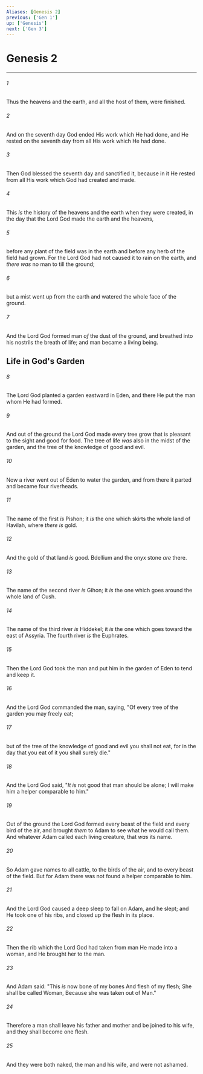 ```yaml
---
Aliases: [Genesis 2]
previous: ['Gen 1']
up: ['Genesis']
next: ['Gen 3']
---
```

# Genesis 2

***


###### 1 
Thus the heavens and the earth, and all the host of them, were finished. 

###### 2 
And on the seventh day God ended His work which He had done, and He rested on the seventh day from all His work which He had done. 

###### 3 
Then God blessed the seventh day and sanctified it, because in it He rested from all His work which God had created and made. 

###### 4 
This _is_ the history of the heavens and the earth when they were created, in the day that the Lord God made the earth and the heavens, 

###### 5 
before any plant of the field was in the earth and before any herb of the field had grown. For the Lord God had not caused it to rain on the earth, and _there was_ no man to till the ground; 

###### 6 
but a mist went up from the earth and watered the whole face of the ground. 

###### 7 
And the Lord God formed man _of_ the dust of the ground, and breathed into his nostrils the breath of life; and man became a living being.

## Life in God's Garden 

###### 8 
The Lord God planted a garden eastward in Eden, and there He put the man whom He had formed. 

###### 9 
And out of the ground the Lord God made every tree grow that is pleasant to the sight and good for food. The tree of life _was_ also in the midst of the garden, and the tree of the knowledge of good and evil. 

###### 10 
Now a river went out of Eden to water the garden, and from there it parted and became four riverheads. 

###### 11 
The name of the first _is_ Pishon; it _is_ the one which skirts the whole land of Havilah, where _there is_ gold. 

###### 12 
And the gold of that land _is_ good. Bdellium and the onyx stone _are_ there. 

###### 13 
The name of the second river _is_ Gihon; it _is_ the one which goes around the whole land of Cush. 

###### 14 
The name of the third river _is_ Hiddekel; it _is_ the one which goes toward the east of Assyria. The fourth river _is_ the Euphrates. 

###### 15 
Then the Lord God took the man and put him in the garden of Eden to tend and keep it. 

###### 16 
And the Lord God commanded the man, saying, "Of every tree of the garden you may freely eat; 

###### 17 
but of the tree of the knowledge of good and evil you shall not eat, for in the day that you eat of it you shall surely die." 

###### 18 
And the Lord God said, "_It is_ not good that man should be alone; I will make him a helper comparable to him." 

###### 19 
Out of the ground the Lord God formed every beast of the field and every bird of the air, and brought _them_ to Adam to see what he would call them. And whatever Adam called each living creature, that _was_ its name. 

###### 20 
So Adam gave names to all cattle, to the birds of the air, and to every beast of the field. But for Adam there was not found a helper comparable to him. 

###### 21 
And the Lord God caused a deep sleep to fall on Adam, and he slept; and He took one of his ribs, and closed up the flesh in its place. 

###### 22 
Then the rib which the Lord God had taken from man He made into a woman, and He brought her to the man. 

###### 23 
And Adam said: "This _is_ now bone of my bones And flesh of my flesh; She shall be called Woman, Because she was taken out of Man." 

###### 24 
Therefore a man shall leave his father and mother and be joined to his wife, and they shall become one flesh. 

###### 25 
And they were both naked, the man and his wife, and were not ashamed.
